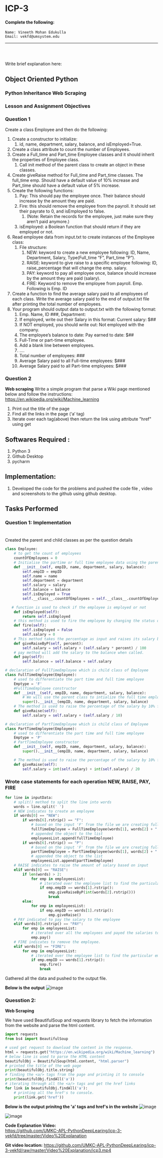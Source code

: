 # ICP-3

#### Complete the following:
```
Name: Vineeth Mohan Edukulla
Email: vekfd@umsystem.edu
```
---
```

```
<br/>
 
Write brief explanation here:

 
 ##  Object Oriented Python

### **Python  Inheritance Web Scraping**
 ### Lesson and Assignment Objectives
### **Question 1**
Create a class Employee and then do the following:
1. Create a constructor to initialize:
    1. id, name, department, salary, balance, and isEmployed=True.
2. Create a class attribute to count the number of Employees.
3. Create a Full_time and Part_time Employee classes and it should inherit the properties of Employee class.
    1. Call init method of the parent class to create an object in these classes.
4. Create giveRaise method for Full_time and Part_time classes. The full_time emp. Should have a default value 
of 10% increase and Part_time should have a default value of 5% increase.
5. Create the following functions:
    1. Pay: This should pay the employee once. Their balance should increase by the amount they are paid.
    2. Fire: this should remove the employee from the payroll. It should set their payrate to 0, and 
    isEmployed to false. 
        1. (Note: Retain the records for the employee, just make sure they aren’t paid anymore.)
    3. isEmployed: a Boolean function that should return if they are employed or not.
6. Read employee data from input.txt to create instances of the Employee class:
    1. File structure:
        1. NEW: keyword to create a new employee following: ID, Name, Department, Salary, 
        Type(Full_time “F”, Part_time “P”).
        2. RAISE: keyword to give raise to a specific employee following: ID, raise_percentage that 
        will change the emp. salary.
        3. PAY: keyword to pay all employee once, balance should increase by the amount they are 
paid (salary).
        4. FIRE: Keyword to remove the employee from payroll. Emp. Following is Emp. ID
7. Create a function to find the average salary paid to all employees of each class. Write the average salary paid 
to the end of output.txt file after printing the total number of employees.
8. Your program should output data to output.txt with the following format:
    1. Emp. Name, ID ###, Department:
    2. If employed, write out their Salary in this format: Current salary: $##
    3. If NOT employed, you should write out: Not employed with the company.
    4. The employee’s balance to date: Pay earned to date: $##
    5. Full-Time or part-time employee.
    6. Add a blank line between employees.
    7. ….
    8. Total number of employees: ###
    9. Average Salary paid to all Full-time employees: $###
    10. Average Salary paid to all Part-time employees: $###
### **Question 2**
**Web scraping**
Write a simple program that parse a Wiki page 
mentioned below and follow the instructions:
https://en.wikipedia.org/wiki/Machine_learning
1. Print out the title of the page
2. Find all the links in the page (‘a’ tag)
3. Iterate over each tag(above) then return the link using attribute "href" using get


## Softwares Required :
1. Python 3
2. Github Desktop
3. pycharm

## Implementation:
1. Developed the code for the problems and pushed the code file , video and screenshots to the github using github desktop.

## Tasks Performed
### **Question 1: Implementation**

# 
Created the parent and child classes as per the question details 

```python
class Employee:
    # to get the count of employees
    countOfEmployees = 0
    # Initialise the partime or full time employee data using the parent class EMployee
    def __init__(self, empID, name, department, salary, balance):
        self.empID = empID
        self.name = name
        self.department = department
        self.salary = salary
        self.balance = balance
        self.isEmployed = True
        self.__class__.countOfEmployees = self.__class__.countOfEmployees + 1

   # function is used to check if the employee is employed or not
    def isEmployed(self):
        return self.isEmployed
    # this method is used to fire the employee by changing the status of the isemployed = false
    def fire(self):
        self.isEmployed = False
        self.salary = 0
    # This method takes the percentage as input and raises its salary by that percentage.
    def giveRaiseByP(self, percent):
        self.salary = self.salary + (self.salary * percent) / 100
    # pay method will add the salary to the balance when called.
    def pay(self):
        self.balance = self.balance + self.salary

# declaration of FullTimeEmployee which is child class of Employee
class FullTimeEmployee(Employee):
    # used to differentiate the part time and full time employee
    Emptype = 'F'
    #FullTimeEmployee constructor
    def __init__(self, empID, name, department, salary, balance):
        # We will use the parent class to intialize the full time employee object
        super().__init__(empID, name, department, salary, balance)
    # The method is used to raise the percentage of the salary by 10% for full time employee
    def giveRaise(self):
        self.salary = self.salary + (self.salary / 10)

# declaration of PartTimeEmployee which is child class of Employee
class PartTimeEmployee(Employee):
    # used to differentiate the part time and full time employee
    Emptype = 'P'
    # PartTimeEmployee constructor
    def __init__(self, empID, name, department, salary, balance):
        super().__init__(empID, name, department, salary, balance)

    # The method is used to raise the percentage of the salary by 10% for full time employee
    def giveRaise(self):
        self.salary = int(self.salary) + int(self.salary) / 20

```
### **Wrote case statements for each operation NEW, RAISE, PAY, FIRE**
``` python
for line in inputData:
    # split() method to split the line into words
    words = line.split(' ')
    # NEW indicates to create an employee
    if words[0] == "NEW":
        if words[6].rstrip() == "F":
            # based on the input 'F' from the file we are creating full time object
            fullTimeEmployee = FullTimeEmployee(words[1], words[2] + " " + words[3], words[4], int(words[5]), 0)
            # appended the object to the list
            employeesList.append(fullTimeEmployee)
        if words[6].rstrip() == "P":
            # based on the input 'F' from the file we are creating full time object
            partTimeEmployee = PartTimeEmployee(words[1], words[2] + " " + words[3], words[4], int(words[5]), 0)
            # appended the object to the list
            employeesList.append(partTimeEmployee)
    # RAISE indicates to raise the amount of salary based on input
    elif words[0] == "RAISE":
        if len(words) > 2:
            for emp in employeesList:
                # iterated over the employee list to find the particular employee to raise
                if emp.empID == words[1].rstrip():
                    emp.giveRaiseByP(int(words[2].rstrip()))
                    break
        else:
            for emp in employeesList:
                if emp.empID == words[1].rstrip():
                    emp.giveRaise()
    # PAY indicated to pay the salary to the employee
    elif words[0].rstrip() == "PAY":
        for emp in employeesList:
            # iterated over all the employees and payed the salaries to the balance.
            emp.pay()
    # FIRE indicates to remove the employee.
    elif words[0] == "FIRE":
        for emp in employeesList:
            # iterated over the employee list to find the particular employee to fire
            if emp.empID == words[1].rstrip():
                emp.fire()
                break
```

Gathered all the data and pushed to the output file.

**Below is the output**
![image](https://user-images.githubusercontent.com/78897209/133160184-d7be688c-5b05-40b2-a102-b184bfd22078.png)


### Quesstion 2:
**Web Scraping**

We have used BeautifulSoup and requests library to fetch the information from the website and parse the html content.

```python
import requests
from bs4 import BeautifulSoup

# used get request to download the content in the response.
html = requests.get("https://en.wikipedia.org/wiki/Machine_learning")
# below line is used to parse the HTML content
beautifulObj = BeautifulSoup(html.content, "html.parser")
# printed the title of the web page
print(beautifulObj.title.string)
# finding the <a/> tags from the page and printing it to console
print(beautifulObj.findAll('a'))
# iterating through all the <a/> tags and get the href links
for link in beautifulObj.findAll('a'):
    # printing all the href's to console.
    print(link.get('href'))
```


**Below is the output prinitng the 'a' tags and href's in the website**
 ![image](https://user-images.githubusercontent.com/78897209/133160784-b329d8ec-9e36-40b6-b168-33f5f324c59e.png)

 ![image](https://user-images.githubusercontent.com/78897209/133160862-6fa94e55-aab9-45aa-a52c-c6c61f0fa4af.png)


**Code Explanation Video:**  
https://github.com/UMKC-APL-PythonDeepLearing/icp-3-vekfd/tree/master/Video%20Explanation

**Git video location:** 
https://github.com/UMKC-APL-PythonDeepLearing/icp-3-vekfd/raw/master/Video%20Explanation/icp3.mp4

